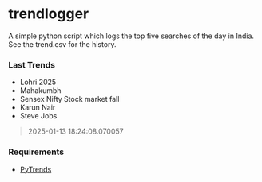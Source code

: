 # trendlogger
A simple python script which logs the top five searches of the day in India.<br>See the trend.csv for the history.<br>

<!-- Last Trends -->
### Last Trends
* Lohri 2025
* Mahakumbh
* Sensex Nifty Stock market fall
* Karun Nair
* Steve Jobs
> 2025-01-13 18:24:08.070057

<!-- Requirements -->
### Requirements
* [PyTrends](https://github.com/dreyco676/pytrends)
